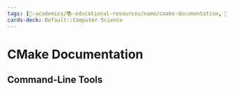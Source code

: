 ```yaml
---
tags: [🔴-academics/📚-educational-resources/name/cmake-documentation, 🔴-academics/📚-educational-resources/discipline/computer-science/technology/cmake, study-note] 
cards-deck: Default::Computer Science
---
```


# CMake Documentation

## Command-Line Tools

